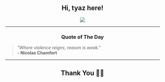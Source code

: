 <h2 align="center"> Hi, tyaz here!</h2>

<p align="center">
<a href="https://github.com/tyazx" alt="github streak"><img src="https://dvst-streak.herokuapp.com/?user=tyazx&theme=tokyonight&fire=DD472C"></a>
</p>

<hr>
<h3 align="center">Quote of The Day</h3>
<p align="center">
<blockquote>
<i>"Where violence reigns, reason is weak."</i>
<br>
<b>- Nicolas Chamfort</b>
</blockquote>
</p>


<hr>
<h2 align="center">Thank You 🙏🏼</h2>
